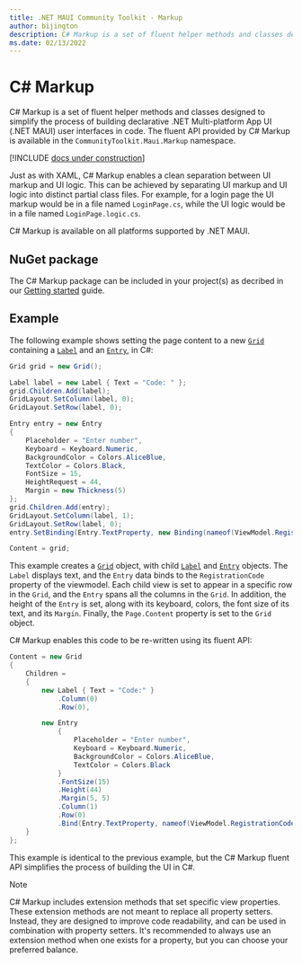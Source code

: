 ```yaml
---
title: .NET MAUI Community Toolkit - Markup
author: bijington
description: C# Markup is a set of fluent helper methods and classes designed to simplify the process of building declarative .NET Multi-platform App UI (.NET MAUI) user interfaces in code.
ms.date: 02/13/2022
---
```


# C# Markup

C# Markup is a set of fluent helper methods and classes designed to simplify the process of building declarative .NET Multi-platform App UI (.NET MAUI) user interfaces in code. The fluent API provided by C# Markup is available in the `CommunityToolkit.Maui.Markup` namespace.

[!INCLUDE [docs under construction](../includes/preview-note.md)]

Just as with XAML, C# Markup enables a clean separation between UI markup and UI logic. This can be achieved by separating UI markup and UI logic into distinct partial class files. For example, for a login page the UI markup would be in a file named `LoginPage.cs`, while the UI logic would be in a file named `LoginPage.logic.cs`.

C# Markup is available on all platforms supported by .NET MAUI.

## NuGet package

The C# Markup package can be included in your project(s) as decribed in our [Getting started](../get-started.md#communitytoolkitmauimarkup) guide.

## Example

The following example shows setting the page content to a new [`Grid`](xref:Microsoft.Maui.Controls.Grid) containing a [`Label`](xref:Microsoft.Maui.Controls.Label) and an [`Entry`](xref:Microsoft.Maui.Controls.Entry), in C#:

```csharp
Grid grid = new Grid();

Label label = new Label { Text = "Code: " };
grid.Children.Add(label);
GridLayout.SetColumn(label, 0);
GridLayout.SetRow(label, 0);

Entry entry = new Entry
{
    Placeholder = "Enter number",
    Keyboard = Keyboard.Numeric,
    BackgroundColor = Colors.AliceBlue,
    TextColor = Colors.Black,
    FontSize = 15,
    HeightRequest = 44,
    Margin = new Thickness(5)
};
grid.Children.Add(entry);
GridLayout.SetColumn(label, 1);
GridLayout.SetRow(label, 0);
entry.SetBinding(Entry.TextProperty, new Binding(nameof(ViewModel.RegistrationCode));

Content = grid;
```

This example creates a [`Grid`](xref:Microsoft.Maui.Controls.Grid) object, with child [`Label`](xref:Microsoft.Maui.Controls.Label) and [`Entry`](xref:Microsoft.Maui.Controls.Entry) objects. The `Label` displays text, and the `Entry` data binds to the `RegistrationCode` property of the viewmodel. Each child view is set to appear in a specific row in the `Grid`, and the `Entry` spans all the columns in the `Grid`. In addition, the height of the `Entry` is set, along with its keyboard, colors, the font size of its text, and its `Margin`. Finally, the `Page.Content` property is set to the `Grid` object.

C# Markup enables this code to be re-written using its fluent API:

```csharp
Content = new Grid
{
    Children =
    {
        new Label { Text = "Code:" }
            .Column(0)
            .Row(0),

        new Entry
            {
                Placeholder = "Enter number",
                Keyboard = Keyboard.Numeric,
                BackgroundColor = Colors.AliceBlue,
                TextColor = Colors.Black
            }
            .FontSize(15)
            .Height(44)
            .Margin(5, 5)
            .Column(1)
            .Row(0)
            .Bind(Entry.TextProperty, nameof(ViewModel.RegistrationCode))
    }
};
```

This example is identical to the previous example, but the C# Markup fluent API simplifies the process of building the UI in C#.


> [!NOTE]
> C# Markup includes extension methods that set specific view properties. These extension methods are not meant to replace all property setters. Instead, they are designed to improve code readability, and can be used in combination with property setters. It's recommended to always use an extension method when one exists for a property, but you can choose your preferred balance.